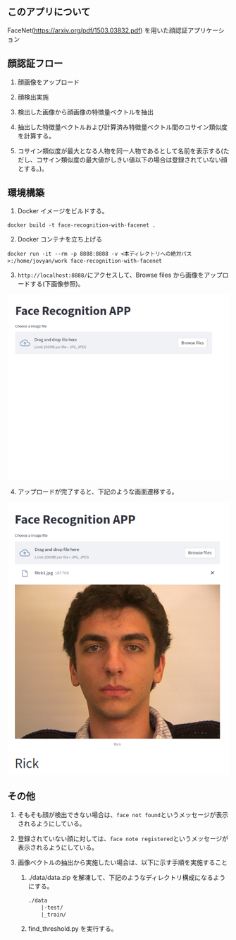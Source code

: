 ## このアプリについて

FaceNet(https://arxiv.org/pdf/1503.03832.pdf) を用いた顔認証アプリケーション

## 顔認証フロー

1. 顔画像をアップロード

2. 顔検出実施

3. 検出した画像から顔画像の特徴量ベクトルを抽出

4. 抽出した特徴量ベクトルおよび計算済み特徴量ベクトル間のコサイン類似度を計算する。

5. コサイン類似度が最大となる人物を同一人物であるとして名前を表示する(ただし、コサイン類似度の最大値がしきい値以下の場合は登録されていない顔とする。)。

## 環境構築

1. Docker イメージをビルドする。

```
docker build -t face-recognition-with-facenet .
```

2. Docker コンテナを立ち上げる

```
docker run -it --rm -p 8888:8888 -v <本ディレクトリへの絶対パス>:/home/jovyan/work face-recognition-with-facenet
```

3. `http://localhost:8888/`にアクセスして、Browse files から画像をアップロードする(下画像参照)。

![初期画面](./demo_imgs/initial.png)

4. アップロードが完了すると、下記のような画面遷移する。

![画像アップロード後](./demo_imgs/result.png)

## その他

1. そもそも顔が検出できない場合は、`face not found`というメッセージが表示されるようにしている。

2. 登録されていない顔に対しては、`face note registered`というメッセージが表示されるようにしている。

3. 画像ベクトルの抽出から実施したい場合は、以下に示す手順を実施すること

   1. ./data/data.zip を解凍して、下記のようなディレクトリ構成になるようにする。

      ```
      ./data
          |-test/
          |_train/
      ```

   2. find_threshold.py を実行する。
